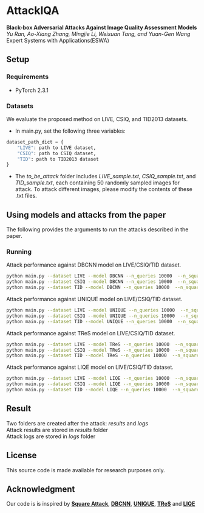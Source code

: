 # AttackIQA
**Black-box Adversarial Attacks Against Image Quality Assessment Models**     
*Yu Ran, Ao-Xiang Zhang, Mingjie Li, Weixuan Tang, and Yuan-Gen Wang*          
Expert Systems with Applications(ESWA)  

## Setup
### Requirements  
* PyTorch 2.3.1  

### Datasets   
We evaluate the proposed method on LIVE, CSIQ, and TID2013 datasets.    
* In main.py, set the following three variables:  
```python
dataset_path_dict = {
    "LIVE": path to LIVE dataset,
    "CSIQ": path to CSIQ dataset,
    "TID": path to TID2013 dataset
}
```
* The *to_be_attack* folder includes *LIVE_sample.txt*, *CSIQ_sample.txt*, and *TID_sample.txt*, each containing 50 randomly sampled images for attack. To attack different images, please modify the contents of these .txt files.

##  Using models and attacks from the paper
The following provides the arguments to run the attacks described in the paper. 

### Running
Attack performance against DBCNN model on LIVE/CSIQ/TID dataset.
```bash
python main.py --dataset LIVE --model DBCNN --n_queries 10000  --n_squares 2  --p_init 0.04
python main.py --dataset CSIQ --model DBCNN --n_queries 10000  --n_squares 2  --p_init 0.04
python main.py --dataset TID --model DBCNN --n_queries 10000  --n_squares 2  --p_init 0.04
```
Attack performance against UNIQUE model on LIVE/CSIQ/TID dataset.
```bash
python main.py --dataset LIVE --model UNIQUE --n_queries 10000  --n_squares 2  --p_init 0.04
python main.py --dataset CSIQ --model UNIQUE --n_queries 10000  --n_squares 2  --p_init 0.04
python main.py --dataset TID --model UNIQUE --n_queries 10000  --n_squares 2  --p_init 0.04
```
Attack performance against TReS model on LIVE/CSIQ/TID dataset.
```bash
python main.py --dataset LIVE --model TReS --n_queries 10000  --n_squares 2  --p_init 0.04
python main.py --dataset CSIQ --model TReS --n_queries 10000  --n_squares 2  --p_init 0.04
python main.py --dataset TID --model TReS --n_queries 10000  --n_squares 2  --p_init 0.04
```
Attack performance against LIQE model on LIVE/CSIQ/TID dataset.
```bash
python main.py --dataset LIVE --model LIQE --n_queries 10000  --n_squares 8  --p_init 0.09
python main.py --dataset CSIQ --model LIQE --n_queries 10000  --n_squares 8  --p_init 0.09
python main.py --dataset TID --model LIQE --n_queries 10000  --n_squares 8  --p_init 0.09
```

## Result 
Two folders are created after the attack: *results* and *logs*   
Attack results are stored in *results* folder    
Attack logs are stored in *logs* folder    

## License
This source code is made available for research purposes only.     

## Acknowledgment
Our code is is inspired by [**Square Attack**]([https://github.com/max-andr/square-attack]), [**DBCNN**]([https://github.com/zwx8981/DBCNN-PyTorch]), [**UNIQUE**]([https://github.com/zwx8981/UNIQUE]), [**TReS**]([https://github.com/isalirezag/TReS]) and [**LIQE**]([https://github.com/zwx8981/LIQE])


